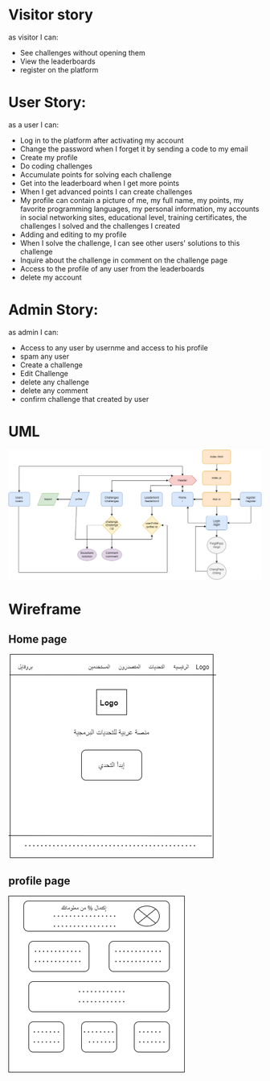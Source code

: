 # Visitor story
as visitor I can:

* See challenges without opening them
* View the leaderboards
* register on the platform


# User Story:
as a user I can:

* Log in to the platform after activating my account
* Change the password when I forget it by sending a code to my email
* Create my profile
* Do coding challenges
* Accumulate points for solving each challenge
* Get into the leaderboard when I get more points
* When I get advanced points I can create challenges
* My profile can contain a picture of me, my full name, my points, my favorite programming languages, my personal information, my accounts in social networking sites, educational level, training certificates, the challenges I solved and the challenges I created
* Adding and editing to my profile
* When I solve the challenge, I can see other users' solutions to this challenge
* Inquire about the challenge in comment on the challenge page
* Access to the profile of any user from the leaderboards
* delete my account

# Admin Story:
as admin I can:

* Access to any user by usernme and access to his profile
* spam any user
* Create a challenge
* Edit Challenge
* delete any challenge
* delete any comment
* confirm challenge that created by user

# UML

![uml-frontend img](https://github.com/MP-Project-Nouf/client/blob/main/uml-frontend.png)

# Wireframe
## Home page
![home img](https://github.com/MP-Project-Nouf/client/blob/main/home.png)

## profile page
![profile img](https://github.com/MP-Project-Nouf/client/blob/main/profile.png)

